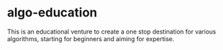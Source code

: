 # algo-education
This is an educational venture to create a one stop destination for various algorithms, starting for beginners and aiming for expertise.
